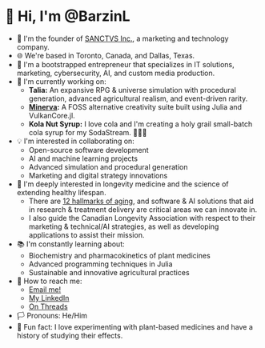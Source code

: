 # 👋 Hi, I'm @BarzinL
- 🚀 I'm the founder of [SANCTVS Inc.](https://www.sanctus.ca), a marketing and technology company.
- 🌐 We're based in Toronto, Canada, and Dallas, Texas.
- 💼 I'm a bootstrapped entrepreneur that specializes in IT solutions, marketing, cybersecurity, AI, and custom media production.
- 🔧 I'm currently working on:
  - **Talia:** An expansive RPG & universe simulation with procedural generation, advanced agricultural realism, and event-driven rarity.
  - **[Minerva](https://github.com/sanctus-inc/Minerva):** A FOSS alternative creativity suite built using Julia and VulkanCore.jl.
  - **Kola Nut Syrup:** I love cola and I'm creating a holy grail small-batch cola syrup for my SodaStream. 🤷🏻‍♂️
- 💡 I'm interested in collaborating on:
  - Open-source software development
  - AI and machine learning projects
  - Advanced simulation and procedural generation
  - Marketing and digital strategy innovations
- 🧬 I'm deeply interested in longevity medicine and the science of extending healthy lifespan.
  - There are [12 hallmarks of aging](images/12Hallmarks2.jpg), and software & AI solutions that aid in research & treatment delivery are critical areas we can innovate in.
  - I also guide the Canadian Longevity Association with respect to their marketing & technical/AI strategies, as well as developing applications to assist their mission.
- 📚 I'm constantly learning about:
  - Biochemistry and pharmacokinetics of plant medicines
  - Advanced programming techniques in Julia
  - Sustainable and innovative agricultural practices
- 💌 How to reach me:
  - [Email me!](mailto:barzin@duck.com)
  - [My LinkedIn](https://www.linkedin.com/in/barzin-lotfabadi/)
  - [On Threads](https://www.threads.net/@barzinlotfabadi)
- 🏳️ Pronouns: He/Him
- 🎉 Fun fact: I love experimenting with plant-based medicines and have a history of studying their effects.

<!--
BarzinL/BarzinL is a ✨ special ✨ repository because its `README.md` (this file) appears on your GitHub profile.
You can click the Preview link to take a look at your changes.
-->
